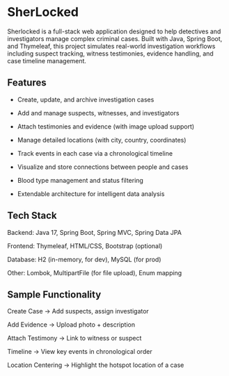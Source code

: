 # SherLocked

Sherlocked is a full-stack web application designed to help detectives and investigators manage complex criminal cases. Built with Java, Spring Boot, and Thymeleaf, this project simulates real-world investigation workflows including suspect tracking, witness testimonies, evidence handling, and case timeline management.

## Features

- Create, update, and archive investigation cases

- Add and manage suspects, witnesses, and investigators

- Attach testimonies and evidence (with image upload support)

- Manage detailed locations (with city, country, coordinates)

- Track events in each case via a chronological timeline

- Visualize and store connections between people and cases

- Blood type management and status filtering

- Extendable architecture for intelligent data analysis


## Tech Stack

Backend: Java 17, Spring Boot, Spring MVC, Spring Data JPA

Frontend: Thymeleaf, HTML/CSS, Bootstrap (optional)

Database: H2 (in-memory, for dev), MySQL (for prod)

Other: Lombok, MultipartFile (for file upload), Enum mapping


## Sample Functionality

Create Case → Add suspects, assign investigator

Add Evidence → Upload photo + description

Attach Testimony → Link to witness or suspect

Timeline → View key events in chronological order

Location Centering → Highlight the hotspot location of a case


